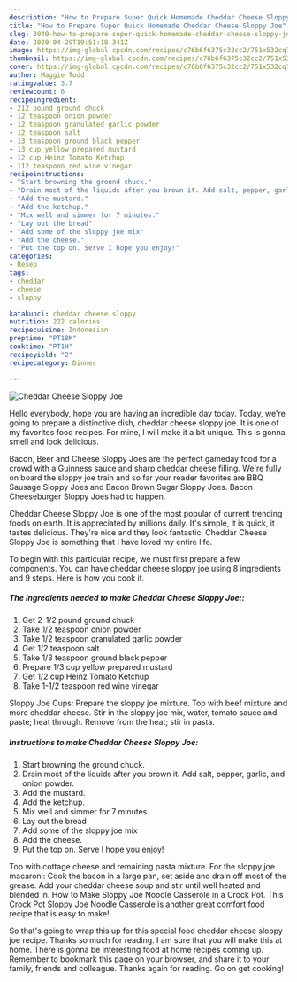 ```yaml
---
description: "How to Prepare Super Quick Homemade Cheddar Cheese Sloppy Joe"
title: "How to Prepare Super Quick Homemade Cheddar Cheese Sloppy Joe"
slug: 3040-how-to-prepare-super-quick-homemade-cheddar-cheese-sloppy-joe
date: 2020-04-29T19:51:18.341Z
image: https://img-global.cpcdn.com/recipes/c76b6f6375c32cc2/751x532cq70/cheddar-cheese-sloppy-joe-recipe-main-photo.jpg
thumbnail: https://img-global.cpcdn.com/recipes/c76b6f6375c32cc2/751x532cq70/cheddar-cheese-sloppy-joe-recipe-main-photo.jpg
cover: https://img-global.cpcdn.com/recipes/c76b6f6375c32cc2/751x532cq70/cheddar-cheese-sloppy-joe-recipe-main-photo.jpg
author: Maggie Todd
ratingvalue: 3.7
reviewcount: 6
recipeingredient:
- 212 pound ground chuck
- 12 teaspoon onion powder
- 12 teaspoon granulated garlic powder
- 12 teaspoon salt
- 13 teaspoon ground black pepper
- 13 cup yellow prepared mustard
- 12 cup Heinz Tomato Ketchup
- 112 teaspoon red wine vinegar
recipeinstructions:
- "Start browning the ground chuck."
- "Drain most of the liquids after you brown it. Add salt, pepper, garlic, and onion powder."
- "Add the mustard."
- "Add the ketchup."
- "Mix well and simmer for 7 minutes."
- "Lay out the bread"
- "Add some of the sloppy joe mix"
- "Add the cheese."
- "Put the top on. Serve I hope you enjoy!"
categories:
- Resep
tags:
- cheddar
- cheese
- sloppy

katakunci: cheddar cheese sloppy
nutrition: 222 calories
recipecuisine: Indonesian
preptime: "PT18M"
cooktime: "PT1H"
recipeyield: "2"
recipecategory: Dinner

---
```



![Cheddar Cheese Sloppy Joe](https://img-global.cpcdn.com/recipes/c76b6f6375c32cc2/751x532cq70/cheddar-cheese-sloppy-joe-recipe-main-photo.jpg)

Hello everybody, hope you are having an incredible day today. Today, we're going to prepare a distinctive dish, cheddar cheese sloppy joe. It is one of my favorites food recipes. For mine, I will make it a bit unique. This is gonna smell and look delicious.

Bacon, Beer and Cheese Sloppy Joes are the perfect gameday food for a crowd with a Guinness sauce and sharp cheddar cheese filling. We&#39;re fully on board the sloppy joe train and so far your reader favorites are BBQ Sausage Sloppy Joes and Bacon Brown Sugar Sloppy Joes. Bacon Cheeseburger Sloppy Joes had to happen.

Cheddar Cheese Sloppy Joe is one of the most popular of current trending foods on earth. It is appreciated by millions daily. It's simple, it is quick, it tastes delicious. They're nice and they look fantastic. Cheddar Cheese Sloppy Joe is something that I have loved my entire life.


To begin with this particular recipe, we must first prepare a few components. You can have cheddar cheese sloppy joe using 8 ingredients and 9 steps. Here is how you cook it.

##### The ingredients needed to make Cheddar Cheese Sloppy Joe::

1. Get 2-1/2 pound ground chuck
1. Take 1/2 teaspoon onion powder
1. Take 1/2 teaspoon granulated garlic powder
1. Get 1/2 teaspoon salt
1. Take 1/3 teaspoon ground black pepper
1. Prepare 1/3 cup yellow prepared mustard
1. Get 1/2 cup Heinz Tomato Ketchup
1. Take 1-1/2 teaspoon red wine vinegar


Sloppy Joe Cups: Prepare the sloppy joe mixture. Top with beef mixture and more cheddar cheese. Stir in the sloppy joe mix, water, tomato sauce and paste; heat through. Remove from the heat; stir in pasta. 

##### Instructions to make Cheddar Cheese Sloppy Joe:

1. Start browning the ground chuck.
1. Drain most of the liquids after you brown it. Add salt, pepper, garlic, and onion powder.
1. Add the mustard.
1. Add the ketchup.
1. Mix well and simmer for 7 minutes.
1. Lay out the bread
1. Add some of the sloppy joe mix
1. Add the cheese.
1. Put the top on. Serve I hope you enjoy!


Top with cottage cheese and remaining pasta mixture. For the sloppy joe macaroni: Cook the bacon in a large pan, set aside and drain off most of the grease. Add your cheddar cheese soup and stir until well heated and blended in. How to Make Sloppy Joe Noodle Casserole in a Crock Pot. This Crock Pot Sloppy Joe Noodle Casserole is another great comfort food recipe that is easy to make! 

So that's going to wrap this up for this special food cheddar cheese sloppy joe recipe. Thanks so much for reading. I am sure that you will make this at home. There is gonna be interesting food at home recipes coming up. Remember to bookmark this page on your browser, and share it to your family, friends and colleague. Thanks again for reading. Go on get cooking!
